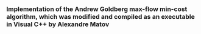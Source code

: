 ### Implementation of the Andrew Goldberg max-flow min-cost algorithm, which was modified and compiled as an executable in Visual C++ by Alexandre Matov
